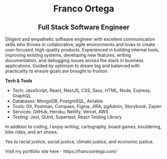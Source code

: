 <div>
    <h1 align="center">Franco Ortega</h1>
    <h2 align="center">Full Stack Software Engineer</h2>
</div>
  
<p>
Diligent and empathetic software engineer with excellent communication skills who thrives in collaborative, agile environments and loves to create user-focused, high-quality products. Experienced in building internal tools, improving existing systems, developing new features, writing documentation, and debugging issues across the stack in business applications. Guided by optimism to dream big and balanced with practicality to ensure goals are brought to fruition.
</p>

<p>
    <strong>Tech & Tools</strong>
    <ul>
        <li>Tech: JavaScript, React, NextJS, CSS, Sass, HTML, Node, Express, GraphQL</li>
        <li>Databases: MongoDB, PostgreSQL, Airtable</li>
        <li>Tools: Git, Postman, Compass, Figma, JIRA, pgAdmin, Storybook, Zapier</li>
        <li>Services: GitHub, Heroku, Netlify, Vercel, AWS</li>
        <li>Testing: Jest, QUnit, Supertest, React Testing Library</li>
    </ul>
</p>

<p>
In addition to coding, I enjoy writing, cartography, board games, bouldering, bike rides, and art shows.
</p>

<p>
Yes to racial justice, social justice, climate justice, and economic justice.
</p>

<p>
    Visit my portfolio site here - https://francoortega.com/
</p>

<!--
**franco-ortega/franco-ortega** is a ✨ _special_ ✨ repository because its `README.md` (this file) appears on your GitHub profile.
